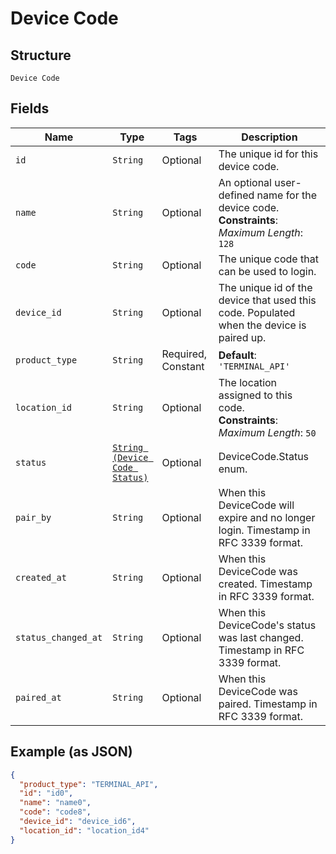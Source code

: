 
# Device Code

## Structure

`Device Code`

## Fields

| Name | Type | Tags | Description |
|  --- | --- | --- | --- |
| `id` | `String` | Optional | The unique id for this device code. |
| `name` | `String` | Optional | An optional user-defined name for the device code.<br>**Constraints**: *Maximum Length*: `128` |
| `code` | `String` | Optional | The unique code that can be used to login. |
| `device_id` | `String` | Optional | The unique id of the device that used this code. Populated when the device is paired up. |
| `product_type` | `String` | Required, Constant | **Default**: `'TERMINAL_API'` |
| `location_id` | `String` | Optional | The location assigned to this code.<br>**Constraints**: *Maximum Length*: `50` |
| `status` | [`String (Device Code Status)`](../../doc/models/device-code-status.md) | Optional | DeviceCode.Status enum. |
| `pair_by` | `String` | Optional | When this DeviceCode will expire and no longer login. Timestamp in RFC 3339 format. |
| `created_at` | `String` | Optional | When this DeviceCode was created. Timestamp in RFC 3339 format. |
| `status_changed_at` | `String` | Optional | When this DeviceCode's status was last changed. Timestamp in RFC 3339 format. |
| `paired_at` | `String` | Optional | When this DeviceCode was paired. Timestamp in RFC 3339 format. |

## Example (as JSON)

```json
{
  "product_type": "TERMINAL_API",
  "id": "id0",
  "name": "name0",
  "code": "code8",
  "device_id": "device_id6",
  "location_id": "location_id4"
}
```

